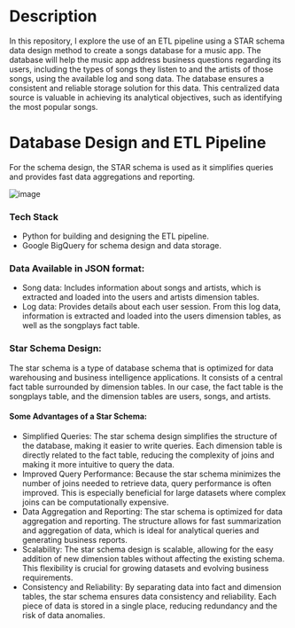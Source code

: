 # Description
In this repository, I explore the use of an ETL pipeline using a STAR schema data design method to create a songs database for a music app. The database will help the music app address business questions regarding its users, including the types of songs they listen to and the artists of those songs, using the available log and song data. The database ensures a consistent and reliable storage solution for this data. This centralized data source is valuable in achieving its analytical objectives, such as identifying the most popular songs.

# Database Design and ETL Pipeline
For the schema design, the STAR schema is used as it simplifies queries and provides fast data aggregations and reporting.

![image](https://github.com/MNCEDISIMNCWABE/Songs-Data-Modelling/assets/67195600/391a5799-0ed9-491b-8b8b-40f580944ac6)

### Tech Stack
- Python for building and designing the ETL pipeline.
- Google BigQuery for schema design and data storage.

### Data Available in JSON format:
- Song data: Includes information about songs and artists, which is extracted and loaded into the users and artists dimension tables.
- Log data: Provides details about each user session. From this log data, information is extracted and loaded into the users dimension tables, as well as the songplays fact table.

### Star Schema Design:
The star schema is a type of database schema that is optimized for data warehousing and business intelligence applications. It consists of a central fact table surrounded by dimension tables. In our case, the fact table is the songplays table, and the dimension tables are users, songs, and artists.

#### Some Advantages of a Star Schema:
- Simplified Queries: The star schema design simplifies the structure of the database, making it easier to write queries. Each dimension table is directly related to the fact table, reducing the complexity of joins and making it more intuitive to query the data.
- Improved Query Performance: Because the star schema minimizes the number of joins needed to retrieve data, query performance is often improved. This is especially beneficial for large datasets where complex joins can be computationally expensive.
- Data Aggregation and Reporting: The star schema is optimized for data aggregation and reporting. The structure allows for fast summarization and aggregation of data, which is ideal for analytical queries and generating business reports.
- Scalability: The star schema design is scalable, allowing for the easy addition of new dimension tables without affecting the existing schema. This flexibility is crucial for growing datasets and evolving business requirements.
- Consistency and Reliability: By separating data into fact and dimension tables, the star schema ensures data consistency and reliability. Each piece of data is stored in a single place, reducing redundancy and the risk of data anomalies.


